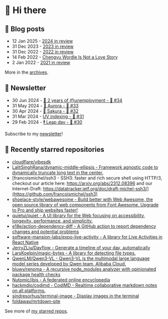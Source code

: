 # 👋 Hi there

## 📝 Blog posts

<!-- feed start -->
- 12 Jan 2025 - [2024 in review](https://cheeaun.com/blog/2025/01/2024-in-review/)
- 31 Dec 2023 - [2023 in review](https://cheeaun.com/blog/2023/12/2023-in-review/)
- 31 Dec 2022 - [2022 in review](https://cheeaun.com/blog/2022/12/2022-in-review/)
- 14 Feb 2022 - [Chengyu Wordle Is Not a Love Story](https://cheeaun.com/blog/2022/02/chengyu-wordle-is-not-a-love-story/)
- 2 Jan 2022 - [2021 in review](https://cheeaun.com/blog/2022/01/2021-in-review/)
<!-- feed end -->

More in the [archives](https://cheeaun.com/blog/archives/).

## 📰 Newsletter

<!-- newsletter start -->
- 30 Jun 2024 - [🎂 2 years of (f)unemployment - 🥫 #34](https://cheeaun.substack.com/p/2-years-of-funemployment-34)
- 31 May 2024 - [🌌 Aurora - 🥫 #33](https://cheeaun.substack.com/p/aurora-33)
- 30 Apr 2024 - [🌸 Sakura - 🥫 #32](https://cheeaun.substack.com/p/sakura-32)
- 31 Mar 2024 - [UV indexing - 🥫 #31](https://cheeaun.substack.com/p/uv-indexing-31)
- 29 Feb 2024 - [🕴️ Leap day - 🥫 #30](https://cheeaun.substack.com/p/leap-day-30)
<!-- newsletter end -->

Subscribe to my [newsletter](https://cheeaun.substack.com/)!

## 🌟 Recently starred repositories

<!-- starred repos start -->
- [cloudflare/vibesdk](https://github.com/cloudflare/vibesdk)
- [LalitSinghRana/dynamic-middle-ellipsis - Framework agnostic code to dynamically truncate long text in the center.](https://github.com/LalitSinghRana/dynamic-middle-ellipsis)
- [francoismichel/ssh3 - SSH3: faster and rich secure shell using HTTP/3, checkout our article here: https://arxiv.org/abs/2312.08396 and our Internet-Draft: https://datatracker.ietf.org/doc/draft-michel-ssh3/](https://github.com/francoismichel/ssh3)
- [shoelace-style/webawesome - Build better with Web Awesome, the open source library of web components from Font Awesome. Upgrade to Pro and ship websites faster!](https://github.com/shoelace-style/webawesome)
- [quietui/quiet - A UI library for the Web focusing on accessibility, longevity, performance, and simplicity.](https://github.com/quietui/quiet)
- [e18e/action-dependency-diff - A GitHub action to report dependency changes and potential problems](https://github.com/e18e/action-dependency-diff)
- [software-mansion-labs/expo-live-activity - A library for Live Activities in React Native](https://github.com/software-mansion-labs/expo-live-activity)
- [JerryZLiu/Dayflow - Generate a timeline of your day, automatically](https://github.com/JerryZLiu/Dayflow)
- [LarsKoelpin/magic-bytes - A library for detecting file types.](https://github.com/LarsKoelpin/magic-bytes)
- [QwenLM/Qwen3-VL - Qwen3-VL is the multimodal large language model series developed by Qwen team, Alibaba Cloud.](https://github.com/QwenLM/Qwen3-VL)
- [bluwy/renoma - A recursive node_modules analyzer with opinionated package health checks](https://github.com/bluwy/renoma)
- [Nutomic/ibis - A federated online encyclopedia](https://github.com/Nutomic/ibis)
- [hackmdio/codimd - CodiMD - Realtime collaborative markdown notes on all platforms.](https://github.com/hackmdio/codimd)
- [sindresorhus/terminal-image - Display images in the terminal](https://github.com/sindresorhus/terminal-image)
- [foldaway/mrtdown-site](https://github.com/foldaway/mrtdown-site)
<!-- starred repos end -->

See more of [my starred repos](https://github.com/stars/cheeaun/).
